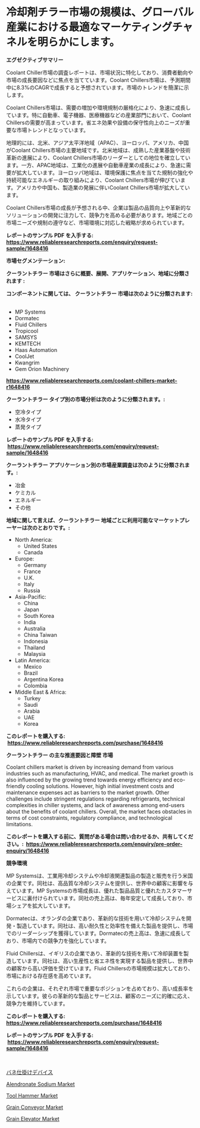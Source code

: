 <p><h1>冷却剤チラー市場の規模は、グローバル産業における最適なマーケティングチャネルを明らかにします。</h1></p><p><strong>エグゼクティブサマリー</strong></p>
<p><p>Coolant Chiller市場の調査レポートは、市場状況に特化しており、消費者動向や市場の成長要因などに焦点を当てています。Coolant Chillers市場は、予測期間中に8.3%のCAGRで成長すると予想されています。市場のトレンドを簡潔に示します。</p><p>Coolant Chillers市場は、需要の増加や環境規制の厳格化により、急速に成長しています。特に自動車、電子機器、医療機器などの産業部門において、Coolant Chillersの需要が高まっています。省エネ効果や設備の保守性向上のニーズが重要な市場トレンドとなっています。</p><p>地理的には、北米、アジア太平洋地域（APAC）、ヨーロッパ、アメリカ、中国がCoolant Chillers市場の主要地域です。北米地域は、成熟した産業基盤や技術革新の進展により、Coolant Chillers市場のリーダーとしての地位を確立しています。一方、APAC地域は、工業化の進展や自動車産業の成長により、急速に需要が拡大しています。ヨーロッパ地域は、環境保護に焦点を当てた規制の強化や持続可能なエネルギーの取り組みにより、Coolant Chillers市場が伸びています。アメリカや中国も、製造業の発展に伴いCoolant Chillers市場が拡大しています。</p><p>Coolant Chillers市場の成長が予想される中、企業は製品の品質向上や革新的なソリューションの開発に注力して、競争力を高める必要があります。地域ごとの市場ニーズや規制の遵守など、市場環境に対応した戦略が求められています。</p></p>
<p><strong>レポートのサンプル PDF を入手する: <a href="https://www.reliableresearchreports.com/enquiry/request-sample/1648416">https://www.reliableresearchreports.com/enquiry/request-sample/1648416</a></strong></p>
<p><strong>市場セグメンテーション:</strong></p>
<p><strong> クーラントチラー 市場はさらに概要、展開、アプリケーション、地域に分類されます :</strong></p>
<p><strong>コンポーネントに関しては、 クーラントチラー 市場は次のように分類されます: &nbsp;</strong></p>
<p><ul><li>MP Systems</li><li>Dormatec</li><li>Fluid Chillers</li><li>Tropicool</li><li>SAMSYS</li><li>KEMTECH</li><li>Haas Automation</li><li>CoolJet</li><li>Kwangrim</li><li>Gem Orion Machinery</li></ul></p>
<p><strong><a href="https://www.reliableresearchreports.com/coolant-chillers-market-r1648416">https://www.reliableresearchreports.com/coolant-chillers-market-r1648416</a></strong></p>
<p><strong> クーラントチラー タイプ別の市場分析は次のように分類されます。:</strong></p>
<p><ul><li>空冷タイプ</li><li>水冷タイプ</li><li>蒸発タイプ</li></ul></p>
<p><strong>レポートのサンプル PDF を入手する: &nbsp;<a href="https://www.reliableresearchreports.com/enquiry/request-sample/1648416">https://www.reliableresearchreports.com/enquiry/request-sample/1648416</a></strong></p>
<p><strong> クーラントチラー アプリケーション別の市場産業調査は次のように分類されます。:</strong></p>
<p><ul><li>冶金</li><li>ケミカル</li><li>エネルギー</li><li>その他</li></ul></p>
<p><strong>地域に関して言えば、クーラントチラー 地域ごとに利用可能なマーケットプレーヤーは次のとおりです。:</strong></p>
<p><ul>
    <li>
        North America:
        <ul>
            <li>United States</li>
            <li>Canada</li>
        </ul>
    </li>
    <li>
        Europe:
        <ul>
            <li>Germany</li>
            <li>France</li>
            <li>U.K.</li>
            <li>Italy</li>
            <li>Russia</li>
        </ul>
    </li>
    <li>
        Asia-Pacific:
        <ul>
            <li>China</li>
            <li>Japan</li>
            <li>South Korea</li>
            <li>India</li>
            <li>Australia</li>
            <li>China Taiwan</li>
            <li>Indonesia</li>
            <li>Thailand</li>
            <li>Malaysia</li>
        </ul>
    </li>
    <li>
        Latin America:
        <ul>
            <li>Mexico</li>
            <li>Brazil</li>
            <li>Argentina Korea</li>
            <li>Colombia</li>
        </ul>
    </li>
    <li>
        Middle East & Africa:
        <ul>
            <li>Turkey</li>
            <li>Saudi</li>
            <li>Arabia</li>
            <li>UAE</li>
            <li>Korea</li>
        </ul>
    </li>
    </ul></p>
<p><strong>このレポートを購入する: &nbsp;<a href="https://www.reliableresearchreports.com/purchase/1648416">https://www.reliableresearchreports.com/purchase/1648416</a></strong></p>
<p><strong>クーラントチラー の主な推進要因と障壁 市場</strong></p>
<p><p>Coolant chillers market is driven by increasing demand from various industries such as manufacturing, HVAC, and medical. The market growth is also influenced by the growing trend towards energy efficiency and eco-friendly cooling solutions. However, high initial investment costs and maintenance expenses act as barriers to the market growth. Other challenges include stringent regulations regarding refrigerants, technical complexities in chiller systems, and lack of awareness among end-users about the benefits of coolant chillers. Overall, the market faces obstacles in terms of cost constraints, regulatory compliance, and technological limitations.</p></p>
<p><strong>このレポートを購入する前に、質問がある場合は問い合わせるか、共有してください。:&nbsp; <a href="https://www.reliableresearchreports.com/enquiry/pre-order-enquiry/1648416">https://www.reliableresearchreports.com/enquiry/pre-order-enquiry/1648416</a></strong></p>
<p><strong>競争環境</strong></p>
<p><p>MP Systemsは、工業用冷却システムや冷却液関連製品の製造と販売を行う米国の企業です。同社は、高品質な冷却システムを提供し、世界中の顧客に影響を与えています。MP Systemsの市場成長は、優れた製品品質と優れたカスタマーサービスに裏付けられています。同社の売上高は、毎年安定して成長しており、市場シェアを拡大しています。</p><p>Dormatecは、オランダの企業であり、革新的な技術を用いて冷却システムを開発・製造しています。同社は、高い耐久性と効率性を備えた製品を提供し、市場でのリーダーシップを獲得しています。Dormatecの売上高は、急速に成長しており、市場内での競争力を強化しています。</p><p>Fluid Chillersは、イギリスの企業であり、革新的な技術を用いて冷却装置を製造しています。同社は、高い生産性と省エネ性を実現する製品を提供し、世界中の顧客から高い評価を受けています。Fluid Chillersの市場規模は拡大しており、市場における存在感を高めています。</p><p>これらの企業は、それぞれ市場で重要なポジションを占めており、高い成長率を示しています。彼らの革新的な製品とサービスは、顧客のニーズに的確に応え、競争力を維持しています。</p></p>
<p><strong>このレポートを購入する: &nbsp; <a href="https://www.reliableresearchreports.com/purchase/1648416">https://www.reliableresearchreports.com/purchase/1648416</a></strong></p>
<p><strong>レポートのサンプル PDF を入手する: &nbsp;<a href="https://www.reliableresearchreports.com/enquiry/request-sample/1648416">https://www.reliableresearchreports.com/enquiry/request-sample/1648416</a></strong><strong></strong></p>
<p>&nbsp;</p>
<p><p><a href="https://github.com/zjkmgcs938405/Market-Research-Report-List-1/blob/main/619061028183.md">バネ仕掛けデバイス</a></p><p><a href="https://issuu.com/reportprime-2/docs/alendronate-sodium-market-size-2030.pptx">Alendronate Sodium Market</a></p><p><a href="https://view.publitas.com/reportprime-1/tool-hammer-market-analysis-its-cagr-market-segmentation-and-global-industry-overview/">Tool Hammer Market</a></p><p><a href="https://github.com/arionmp/Market-Research-Report-List-2/blob/main/grain-conveyor-market.md">Grain Conveyor Market</a></p><p><a href="https://github.com/markusgodoy/Market-Research-Report-List-2/blob/main/grain-elevator-market.md">Grain Elevator Market</a></p></p>